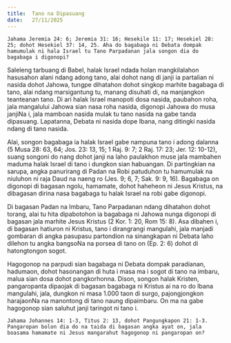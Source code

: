 ```yaml
---
title:  Tano na Dipasuang
date:   27/11/2025
---
```


`Jahama Jeremia 24: 6; Jeremia 31: 16; Hesekile 11: 17; Hesekiel 28: 25; dohot Hesekiel 37: 14, 25. Aha do bagabaga ni Debata dompak hamumulak ni hala Israel tu Tano Parpadanan jala songon dia do bagabaga i digonopi?`

Saleleng tarbuang di Babel, halak Israel ndada holan mangkilalahon hasusahon alani ndang adong tano, alai dohot nang di janji ia partalian ni nasida dohot Jahowa, tungpe dihatahon dohot singkop marhite bagabaga di tano, alai ndang marsigantung tu, manang disuhati di, na manjangkon teanteanan tano. Di ari halak Israel manopoti dosa nasida, paubahon roha, jala mangalului Jahowa sian nasa roha nasida, digonopi Jahowa do musa janjiNa i, jala mamboan nasida mulak tu tano nasida na gabe tanda dipasuang. Lapatanna, Debata ni nasida dope Ibana, nang ditingki nasida ndang di tano nasida.

Alai, songon bagabaga ia halak Israel gabe nampuna tano i adong dalanna (5 Musa 28: 63, 64; Jos. 23: 13, 15; 1 Raj. 9: 7; 2 Raj. 17: 23; Jer. 12: 10-12), suang songoni do nang dohot janji na laho paulakhon muse jala mambahen maduma halak Israel di tano i dungkon sian habuangan. Di partingkian na sarupa, angka panurirang di Padan na Robi patuduhon tu hamumulak na niuluhon ni raja Daud na naeng ro (Jes. 9; 6, 7; Sak. 9: 9, 16). Bagabaga on digonopi di bagasan ngolu, hamamate, dohot haheheon ni Jesus Kristus, na dibagasan dirina nasa bagabaga tu halak Israel na robi gabe digonopi.

Di bagasan Padan na Imbaru, Tano Parpadanan ndang dihatahon dohot torang, alai tu hita dipabotohon ia bagabaga ni Jahowa nunga digonopi di bagasan jala marhite Jesus Kristus (2 Kor. 1: 20, Rom 15: 8). Asa dibahen i, di bagasan hatiuron ni Kristus, tano i dirangrangi mangulahi, jala manjadi gombaran di angka pasupasu partondion na sinangkapan ni Debata laho dilehon tu angka bangsoNa na porsea di tano on (Ep. 2: 6) dohot di hatongtongon sogot.

Hagogonop na parpudi sian bagabaga ni Debata dompak paradianan, hadumaon, dohot hasonangan di huta i masa ma i sogot di tano na imbaru, malua sian dosa dohot pangkorhonna. Dison, songon halak Kristen, pangaropanta dipaojak di bagasan bagabaga ni Kristus ai na ro do Ibana mangulahi, jala, dungkon ni masa 1.000 taon di surgo, pajongjongkon harajaonNa na manontong di tano naung dipaimbaru. On ma na gabe hagogonop sian saluhut janji taringot ni tano i.

`Jahama Johannes 14: 1-3, Titus 2: 13, dohot Pangungkapon 21: 1-3. Pangaropan bolon dia do na taida di bagasan angka ayat on, jala boasama hamamate ni Jesus mangarahut hagogonop ni pangaropan on?`